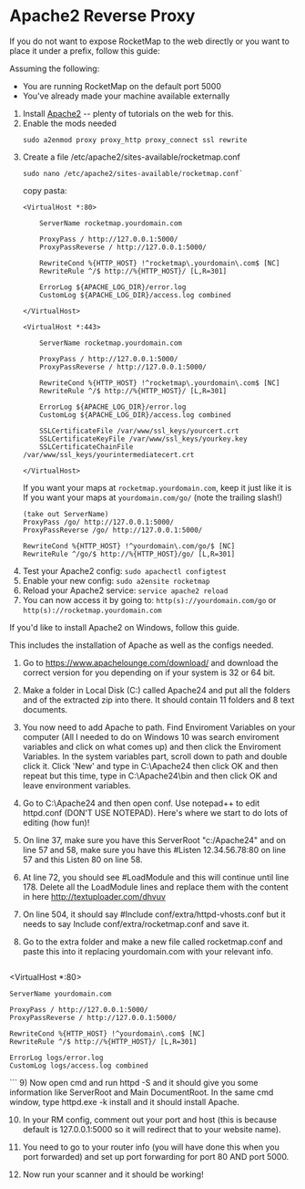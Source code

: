 # Apache2 Reverse Proxy

If you do not want to expose RocketMap to the web directly or you want to place it under a prefix, follow this guide:

Assuming the following:

 * You are running RocketMap on the default port 5000
 * You've already made your machine available externally

1. Install [Apache2](https://httpd.apache.org/docs/current/install.html) -- plenty of tutorials on the web for this.
2. Enable the mods needed
   ```
   sudo a2enmod proxy proxy_http proxy_connect ssl rewrite
   ```
3. Create a file /etc/apache2/sites-available/rocketmap.conf
   ```
   sudo nano /etc/apache2/sites-available/rocketmap.conf`
   ```
   copy pasta:
   ```
   <VirtualHost *:80>

       ServerName rocketmap.yourdomain.com

       ProxyPass / http://127.0.0.1:5000/
       ProxyPassReverse / http://127.0.0.1:5000/

       RewriteCond %{HTTP_HOST} !^rocketmap\.yourdomain\.com$ [NC]
       RewriteRule ^/$ http://%{HTTP_HOST}/ [L,R=301]

       ErrorLog ${APACHE_LOG_DIR}/error.log
       CustomLog ${APACHE_LOG_DIR}/access.log combined

   </VirtualHost>

   <VirtualHost *:443>

       ServerName rocketmap.yourdomain.com

       ProxyPass / http://127.0.0.1:5000/
       ProxyPassReverse / http://127.0.0.1:5000/

       RewriteCond %{HTTP_HOST} !^rocketmap\.yourdomain\.com$ [NC]
       RewriteRule ^/$ http://%{HTTP_HOST}/ [L,R=301]

       ErrorLog ${APACHE_LOG_DIR}/error.log
       CustomLog ${APACHE_LOG_DIR}/access.log combined

       SSLCertificateFile /var/www/ssl_keys/yourcert.crt
       SSLCertificateKeyFile /var/www/ssl_keys/yourkey.key
       SSLCertificateChainFile /var/www/ssl_keys/yourintermediatecert.crt

   </VirtualHost>
   ```
   If you want your maps at `rocketmap.yourdomain.com`, keep it just like it is
   If you want your maps at `yourdomain.com/go/` (note the trailing slash!)
   ```
   (take out ServerName)
   ProxyPass /go/ http://127.0.0.1:5000/
   ProxyPassReverse /go/ http://127.0.0.1:5000/

   RewriteCond %{HTTP_HOST} !^yourdomain\.com/go/$ [NC]
   RewriteRule ^/go/$ http://%{HTTP_HOST}/go/ [L,R=301]
   ```
4. Test your Apache2 config: `sudo apachectl configtest`
5. Enable your new config: `sudo a2ensite rocketmap`
6. Reload your Apache2 service: `service apache2 reload`
7. You can now access it by going to: `http(s)://yourdomain.com/go` or `http(s)://rocketmap.yourdomain.com`

If you'd like to install Apache2 on Windows, follow this guide.

This includes the installation of Apache as well as the configs needed. 

1) Go to https://www.apachelounge.com/download/ and download the correct version for you depending on if your system is 32 or 64 bit.

2) Make a folder in Local Disk (C:) called Apache24 and put all the folders and of the extracted zip into there. It should contain 11 folders and 8 text documents.

3) You now need to add Apache to path. Find Enviroment Variables on your computer (All I needed to do  on Windows 10 was search enviroment variables and click on what comes up) and then click the Enviroment Variables. In the system variables part, scroll down to path and double click it. Click 'New' and type in C:\Apache24 then click OK and then repeat but this time, type in C:\Apache24\bin and then click OK and leave environment variables.

4) Go to C:\Apache24 and then open conf. Use notepad++ to edit httpd.conf (DON'T USE NOTEPAD). Here's where we start to do lots of editing (how fun)!

5) On line 37, make sure you have this ServerRoot "c:/Apache24" and on line 57 and 58, make sure you have this #Listen 12.34.56.78:80 on line 57 and this Listen 80 on line 58.

6) At line 72, you should see #LoadModule and this will continue until line 178. Delete all the LoadModule lines and replace them with the content in here http://textuploader.com/dhvuv

7) On line 504, it should say #Include conf/extra/httpd-vhosts.conf but it needs to say Include conf/extra/rocketmap.conf and save it.

8) Go to the extra folder and make a new file called rocketmap.conf and paste this into it replacing yourdomain.com with your relevant info.
   ```
<VirtualHost *:80>

    ServerName yourdomain.com

    ProxyPass / http://127.0.0.1:5000/
    ProxyPassReverse / http://127.0.0.1:5000/
    
    RewriteCond %{HTTP_HOST} !^yourdomain\.com$ [NC]
    RewriteRule ^/$ http://%{HTTP_HOST}/ [L,R=301]

    ErrorLog logs/error.log
    CustomLog logs/access.log combined

</VirtualHost>
   ```
9) Now open cmd and run httpd -S and it should give you some information like ServerRoot and Main DocumentRoot. In the same cmd window, type httpd.exe -k install and it should install Apache.

10) In your RM config, comment out your port and host (this is because default is 127.0.0.1:5000 so it will redirect that to your website name).

11) You need to go to your router info (you will have done this when you port forwarded) and set up port forwarding for port 80 AND port 5000. 

12) Now run your scanner and it should be working!
